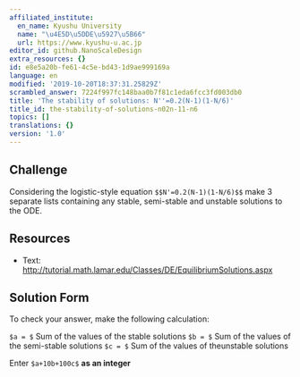 ```yaml
---
affiliated_institute:
  en_name: Kyushu University
  name: "\u4E5D\u5DDE\u5927\u5B66"
  url: https://www.kyushu-u.ac.jp
editor_id: github.NanoScaleDesign
extra_resources: {}
id: e8e5a20b-fe61-4c5e-bd43-1d9ae999169a
language: en
modified: '2019-10-20T18:37:31.25829Z'
scrambled_answer: 7224f997fc148baa0b7f81c1eda6fcc3fd003db0
title: 'The stability of solutions: N''=0.2(N-1)(1-N/6)'
title_id: the-stability-of-solutions-n02n-11-n6
topics: []
translations: {}
version: '1.0'
---
```


## Challenge
Considering the logistic-style equation `$$N'=0.2(N-1)(1-N/6)$$` make 3 separate lists containing any stable, semi-stable and unstable solutions to the ODE.


## Resources
- Text: http://tutorial.math.lamar.edu/Classes/DE/EquilibriumSolutions.aspx


## Solution Form
To check your answer, make the following calculation:

`$a = $` Sum of the values of the stable solutions
`$b = $` Sum of the values of the semi-stable solutions
`$c = $` Sum of the values of theunstable solutions

Enter `$a+10b+100c$` **as an integer**
